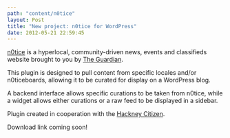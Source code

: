 ```yaml
---
path: "content/n0tice"
layout: Post
title: "New project: n0tice for WordPress"
date: 2012-05-21 22:59:45
---
```


[n0tice](http://www.n0tice.com) is a hyperlocal, community-driven news, events and classifieds website brought to you by [The Guardian](http://www.guardian.co.uk). 

This plugin is designed to pull content from specific locales and/or n0ticeboards, allowing it to be curated for display on a WordPress blog.

A backend interface allows specific curations to be taken from n0tice, while a widget allows either curations or a raw feed to be displayed in a sidebar.

Plugin created in cooperation with the [Hackney Citizen](http://www.hackneycitizen.co.uk).

Download link coming soon!